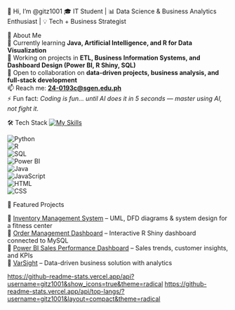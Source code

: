👋 Hi, I’m @gitz1001
🎓 IT Student | 📊 Data Science & Business Analytics Enthusiast | 💡 Tech + Business Strategist  

👀 About Me  
🌱 Currently learning **Java, Artificial Intelligence, and R for Data Visualization**  
🔭 Working on projects in **ETL, Business Information Systems, and Dashboard Design (Power BI, R Shiny, SQL)**  
💞️ Open to collaboration on **data-driven projects, business analysis, and full-stack development**  
📫 Reach me: **24-0193c@sgen.edu.ph**  
⚡ Fun fact: *Coding is fun... until AI does it in 5 seconds — master using AI, not fight it.*  


🛠️ Tech Stack 
[![My Skills](https://skillicons.dev/icons?i=js,html,css,react,nodejs)](https://skillicons.dev)


![Python](https://img.shields.io/badge/-Python-3776AB?logo=python&logoColor=white)  
![R](https://img.shields.io/badge/-R-276DC3?logo=r&logoColor=white)  
![SQL](https://img.shields.io/badge/-SQL-4479A1?logo=postgresql&logoColor=white)  
![Power BI](https://img.shields.io/badge/-PowerBI-F2C811?logo=powerbi&logoColor=black)  
![Java](https://img.shields.io/badge/-Java-007396?logo=java&logoColor=white)  
![JavaScript](https://img.shields.io/badge/-JavaScript-F7DF1E?logo=javascript&logoColor=black)  
![HTML](https://img.shields.io/badge/-HTML5-E34F26?logo=html5&logoColor=white)  
![CSS](https://img.shields.io/badge/-CSS3-1572B6?logo=css3&logoColor=white)  

🚀 Featured Projects  

🔹 [Inventory Management System](#) – UML, DFD diagrams & system design for a fitness center  
🔹 [Order Management Dashboard](#) – Interactive R Shiny dashboard connected to MySQL  
🔹 [Power BI Sales Performance Dashboard](#) – Sales trends, customer insights, and KPIs  
🔹 [VarSight](#) – Data-driven business solution with analytics  

https://github-readme-stats.vercel.app/api?username=gitz1001&show_icons=true&theme=radical
https://github-readme-stats.vercel.app/api/top-langs/?username=gitz1001&layout=compact&theme=radical
